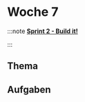 # Woche 7

:::note **[Sprint 2 - Build it!](/docs/sprints/sprint-2/index.md)**

:::

## Thema

## Aufgaben

<DocCardList />
